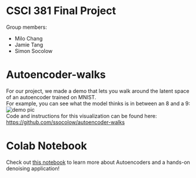 # CSCI 381 Final Project

Group members:
- Milo Chang
- Jamie Tang
- Simon Socolow

# Autoencoder-walks
For our project, we made a demo that lets you walk around the latent space of an autoencoder trained on MNIST.  
For example, you can see what the model thinks is in between an 8 and a 9:  ![demo pic](https://raw.githubusercontent.com/ssocolow/autoencoder-walks/main/demo.png)  
Code and instructions for this visualization can be found here: https://github.com/ssocolow/autoencoder-walks


# Colab Notebook
Check out [this notebook](https://colab.research.google.com/drive/1d6SCKH-AVXe5JO0dLGqVVMnzxSvtHRE1?usp=sharing) to learn more about Autoencoders and a hands-on denoising application!
